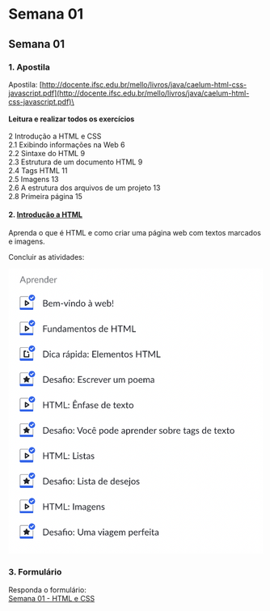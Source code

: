 # Semana 01

## Semana 01

### 1. Apostila

Apostila: [http://docente.ifsc.edu.br/mello/livros/java/caelum-html-css-javascript.pdf](http://docente.ifsc.edu.br/mello/livros/java/caelum-html-css-javascript.pdf)\
\
\
**Leitura e realizar todos os exercícios**\
\
2 Introdução a HTML e CSS\
2.1 Exibindo informações na Web 6\
2.2 Sintaxe do HTML 9\
2.3 Estrutura de um documento HTML 9\
2.4 Tags HTML 11\
2.5 Imagens 13\
2.6 A estrutura dos arquivos de um projeto 13\
2.8 Primeira página 15

#### 2. [Introdução a HTML](https://pt.khanacademy.org/computing/computer-programming/html-css/intro-to-html/v/making-webpages-intro)

Aprenda o que é HTML e como criar uma página web com textos marcados e imagens.

Concluir as atividades:

![](../../.gitbook/assets/image.png)

### 3. Formulário

Responda o formulário:\
[Semana 01 - HTML e CSS](https://docs.google.com/forms/d/e/1FAIpQLScraOTdf-V6JWE01eYkzPqMAwE4I6xrBPJmC0ucrQj3q3ovdA/viewform?hr_submission=ChkIqbCi4awLEhAIloTh9IEUEgcI7_T4ydUNEAE)

